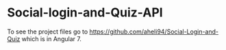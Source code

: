 # Social-login-and-Quiz-API

To see the project files go to https://github.com/aheli94/Social-Login-and-Quiz which is in Angular 7.
